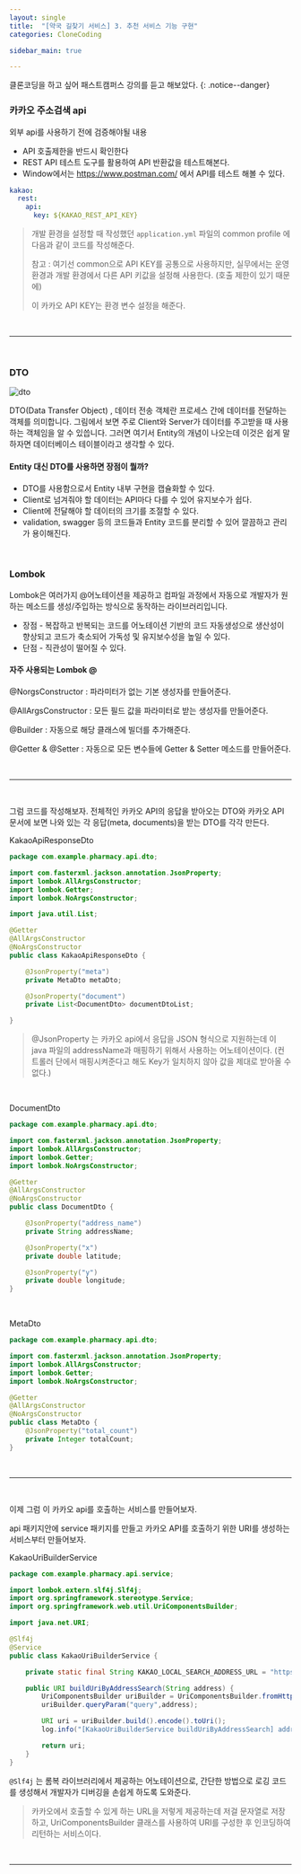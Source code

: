 ```yaml
---
layout: single
title:  "[약국 길찾기 서비스] 3. 추천 서비스 기능 구현"
categories: CloneCoding

sidebar_main: true

---
```




클론코딩을 하고 싶어 패스트캠퍼스 강의를 듣고 해보았다. 
{: .notice--danger}



### 카카오 주소검색 api

외부 api를 사용하기 전에 검증해야될 내용

- API 호출제한을 반드시 확인한다
- REST API 테스트 도구를 활용하여 API 반환값을 테스트해본다.
- Window에서는 <https://www.postman.com/> 에서 API를 테스트 해볼 수 있다.

```yaml
kakao:
  rest:
    api:
      key: ${KAKAO_REST_API_KEY}
```

> 개발 환경을 설정할 때 작성했던 `application.yml` 파일의 common profile 에 다음과 같이 코드를 작성해준다.
>
> 참고 : 여기선 common으로 API KEY를 공통으로 사용하지만, 실무에서는 운영 환경과 개발 환경에서 다른 API 키값을 설정해 사용한다. (호출 제한이 있기 때문에)
>
> 이 카카오 API KEY는 환경 변수 설정을 해준다.

<br/>

<hr/>

<br/>

### DTO

![dto](/assets/images/20240325/dto.JPG)

DTO(Data Transfer Object) , 데이터 전송 객체란 프로세스 간에 데이터를 전달하는 객체를 의미합니다. 그림에서 보면 주로 Client와 Server가 데이터를 주고받을 때 사용하는 객체임을 알 수 있씁니다. 그러면 여기서 Entity의 개념이 나오는데 이것은 쉽게 말하자면 데이터베이스 테이블이라고 생각할 수 있다.

#### Entity 대신 DTO를 사용하면 장점이 뭘까?

- DTO를 사용함으로서  Entity 내부 구현을 캡슐화할 수 있다.
- Client로 넘겨줘야 할 데이터는 API마다 다를 수 있어 유지보수가 쉽다.
- Client에 전달해야 할 데이터의 크기를 조절할 수 있다.
- validation, swagger 등의 코드들과 Entity 코드를 분리할 수 있어 깔끔하고 관리가 용이해진다.

<br/>

### Lombok

Lombok은 여러가지 @어노테이션을 제공하고 컴파일 과정에서 자동으로 개발자가 원하는 메소드를 생성/주입하는 방식으로 동작하는 라이브러리입니다.

- 장점 - 복잡하고 반복되는 코드를 어노테이션 기반의 코드 자동생성으로 생산성이 향상되고 코드가 축소되어 가독성 및 유지보수성을 높일 수 있다.
- 단점 - 직관성이 떨어질 수 있다.

#### 자주 사용되는 Lombok @

@NorgsConstructor : 파라미터가 없는 기본 생성자를 만들어준다.

@AllArgsConstructor : 모든 필드 값을 파라미터로 받는 생성자를 만들어준다.

@Builder : 자동으로 해당 클래스에 빌더를 추가해준다.

@Getter & @Setter : 자동으로 모든 변수들에 Getter & Setter 메소드를 만들어준다.

<br/>

<hr/>

<br/>

그럼 코드를 작성해보자. 전체적인 카카오 API의 응답을 받아오는 DTO와 카카오 API 문서에 보면 나와 있는 각 응답(meta, documents)을 받는 DTO를 각각 만든다.



KakaoApiResponseDto

```java
package com.example.pharmacy.api.dto;

import com.fasterxml.jackson.annotation.JsonProperty;
import lombok.AllArgsConstructor;
import lombok.Getter;
import lombok.NoArgsConstructor;

import java.util.List;

@Getter
@AllArgsConstructor
@NoArgsConstructor
public class KakaoApiResponseDto {

    @JsonProperty("meta")
    private MetaDto metaDto;

    @JsonProperty("document")
    private List<DocumentDto> documentDtoList;

}

```

> @JsonProperty 는 카카오 api에서 응답을 JSON 형식으로 지원하는데 이 java 파일의 addressName과 매핑하기 위해서 사용하는 어노테이션이다. (컨트롤러 단에서 매핑시켜준다고 해도 Key가 일치하지 않아 값을 제대로 받아올 수 없다.)

<br/>

DocumentDto

```java
package com.example.pharmacy.api.dto;

import com.fasterxml.jackson.annotation.JsonProperty;
import lombok.AllArgsConstructor;
import lombok.Getter;
import lombok.NoArgsConstructor;

@Getter
@AllArgsConstructor
@NoArgsConstructor
public class DocumentDto {

    @JsonProperty("address_name")
    private String addressName;

    @JsonProperty("x")
    private double latitude;

    @JsonProperty("y")
    private double longitude;
}

```

<br/>

MetaDto

```java
package com.example.pharmacy.api.dto;

import com.fasterxml.jackson.annotation.JsonProperty;
import lombok.AllArgsConstructor;
import lombok.Getter;
import lombok.NoArgsConstructor;

@Getter
@AllArgsConstructor
@NoArgsConstructor
public class MetaDto {
    @JsonProperty("total_count")
    private Integer totalCount;
}

```

<br/>

<hr/>

<br/>

이제 그럼 이 카카오 api를 호출하는 서비스를 만들어보자.

api 패키지안에 service 패키지를 만들고 카카오 API를 호출하기 위한 URI를 생성하는 서비스부터 만들어보자.

KakaoUriBuilderService

```java
package com.example.pharmacy.api.service;

import lombok.extern.slf4j.Slf4j;
import org.springframework.stereotype.Service;
import org.springframework.web.util.UriComponentsBuilder;

import java.net.URI;

@Slf4j
@Service
public class KakaoUriBuilderService {

    private static final String KAKAO_LOCAL_SEARCH_ADDRESS_URL = "https://dapi.kakao.com/v2/local/search/address.json";

    public URI buildUriByAddressSearch(String address) {
        UriComponentsBuilder uriBuilder = UriComponentsBuilder.fromHttpUrl(KAKAO_LOCAL_SEARCH_ADDRESS_URL);
        uriBuilder.queryParam("query",address);

        URI uri = uriBuilder.build().encode().toUri();
        log.info("[KakaoUriBuilderService buildUriByAddressSearch] address: {}, uri: {}",address, uri);

        return uri;
    }
}

```

`@Slf4j` 는 롬복 라이브러리에서 제공하는 어노테이션으로, 간단한 방법으로 로깅 코드를 생성해서 개발자가 디버깅을 손쉽게 하도록 도와준다.

>카카오에서 호출할 수 있게 하는 URL을 저렇게 제공하는데 저걸 문자열로 저장하고, UriComponentsBuilder 클래스를 사용하여 URI를 구성한 후 인코딩하여 리턴하는 서비스이다.

<br/>

<hr/>

<br/>



